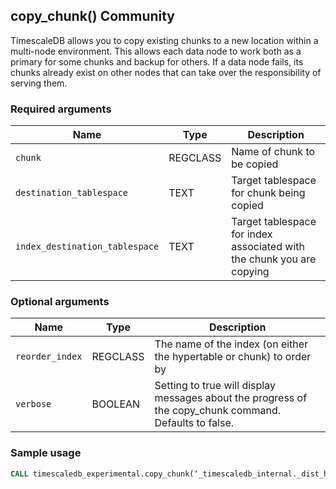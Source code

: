 ## copy_chunk() <tag type="community">Community</tag>
TimescaleDB allows you to copy existing chunks to a new location within a
multi-node environment. This allows each data node to work both as a primary for
some chunks and backup for others. If a data node fails, its chunks already
exist on other nodes that can take over the responsibility of serving them.

### Required arguments

|Name|Type|Description|
|-|-|-|
|`chunk`|REGCLASS|Name of chunk to be copied|
|`destination_tablespace`|TEXT|Target tablespace for chunk being copied|
|`index_destination_tablespace`|TEXT|Target tablespace for index associated with the chunk you are copying|

### Optional arguments

|Name|Type|Description|
|-|-|-|
|`reorder_index`|REGCLASS|The name of the index (on either the hypertable or chunk) to order by|
|`verbose`|BOOLEAN|Setting to true will display messages about the progress of the copy_chunk command. Defaults to false.|


### Sample usage

``` sql
CALL timescaledb_experimental.copy_chunk(‘_timescaledb_internal._dist_hyper_1_1_chunk’, ‘data_node_2’, ‘data_node_3’);
```
